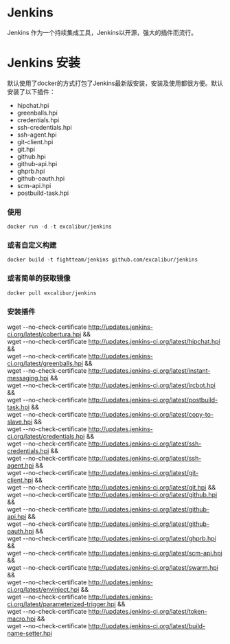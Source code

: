 # Jenkins

Jenkins 作为一个持续集成工具，Jenkins以开源，强大的插件而流行。

# Jenkins 安装

默认使用了docker的方式打包了Jenkins最新版安装，安装及使用都很方便。默认安装了以下插件：

 * hipchat.hpi
 * greenballs.hpi
 * credentials.hpi
 * ssh-credentials.hpi
 * ssh-agent.hpi
 * git-client.hpi
 * git.hpi
 * github.hpi
 * github-api.hpi
 * ghprb.hpi
 * github-oauth.hpi
 * scm-api.hpi
 * postbuild-task.hpi

### 使用

	docker run -d -t excalibur/jenkins
	
### 或者自定义构建
	
	docker build -t fightteam/jenkins github.com/excalibur/jenkins

### 或者简单的获取镜像

	docker pull excalibur/jenkins

### 安装插件

wget --no-check-certificate http://updates.jenkins-ci.org/latest/cobertura.hpi && \
wget --no-check-certificate http://updates.jenkins-ci.org/latest/hipchat.hpi && \
wget --no-check-certificate http://updates.jenkins-ci.org/latest/greenballs.hpi && \
wget --no-check-certificate http://updates.jenkins-ci.org/latest/instant-messaging.hpi && \
wget --no-check-certificate http://updates.jenkins-ci.org/latest/ircbot.hpi && \
wget --no-check-certificate http://updates.jenkins-ci.org/latest/postbuild-task.hpi && \
wget --no-check-certificate http://updates.jenkins-ci.org/latest/copy-to-slave.hpi && \
wget --no-check-certificate http://updates.jenkins-ci.org/latest/credentials.hpi && \
wget --no-check-certificate http://updates.jenkins-ci.org/latest/ssh-credentials.hpi && \
wget --no-check-certificate http://updates.jenkins-ci.org/latest/ssh-agent.hpi && \
wget --no-check-certificate http://updates.jenkins-ci.org/latest/git-client.hpi && \
wget --no-check-certificate http://updates.jenkins-ci.org/latest/git.hpi && \
wget --no-check-certificate http://updates.jenkins-ci.org/latest/github.hpi && \
wget --no-check-certificate http://updates.jenkins-ci.org/latest/github-api.hpi && \
wget --no-check-certificate http://updates.jenkins-ci.org/latest/github-oauth.hpi && \
wget --no-check-certificate http://updates.jenkins-ci.org/latest/ghprb.hpi && \
wget --no-check-certificate http://updates.jenkins-ci.org/latest/scm-api.hpi && \
wget --no-check-certificate http://updates.jenkins-ci.org/latest/swarm.hpi && \
wget --no-check-certificate http://updates.jenkins-ci.org/latest/envinject.hpi && \
wget --no-check-certificate http://updates.jenkins-ci.org/latest/parameterized-trigger.hpi && \
wget --no-check-certificate http://updates.jenkins-ci.org/latest/token-macro.hpi && \
wget --no-check-certificate http://updates.jenkins-ci.org/latest/build-name-setter.hpi 